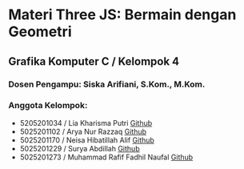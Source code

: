 # Materi Three JS: Bermain dengan Geometri

## Grafika Komputer C / Kelompok 4
### Dosen Pengampu: Siska Arifiani, S.Kom., M.Kom.

### Anggota Kelompok:
- 5205201034 / Lia Kharisma Putri <a href="https://github.com/LKhrsma">Github</a>
- 5025201102 / Arya Nur Razzaq <a href="https://github.com/AryaNurRazzaq">Github</a>
- 5025201170 / Neisa Hibatillah Alif <a href="https://github.com/nekoniiiii">Github</a>
- 5025201229 / Surya Abdillah <a href="https://github.com/SuryaAbdillah">Github</a>
- 5025201273 / Muhammad Rafif Fadhil Naufal <a href="https://github.com/muhrafifadh">Github</a>
